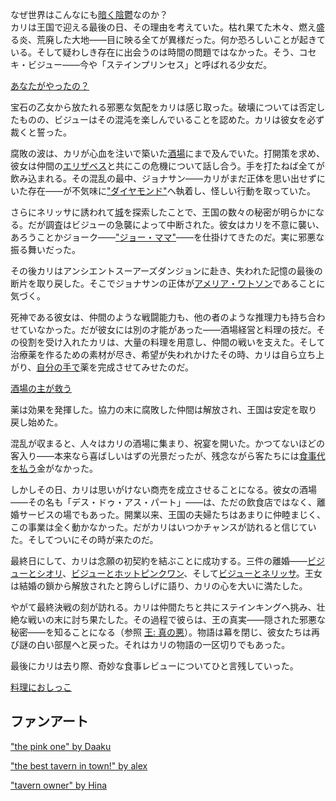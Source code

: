 <!-- title: 森カリオペ -->
<!-- status: 生存 -->

なぜ世界はこんなにも[暗く陰鬱](https://www.youtube.com/live/evcruocvE3g?feature=shared&t=291)なのか？  
カリは王国で迎える最後の日、その理由を考えていた。枯れ果てた木々、燃え盛る炎、荒廃した大地――目に映る全てが異様だった。何か恐ろしいことが起きている。そして疑わしき存在に出会うのは時間の問題ではなかった。そう、コセキ・ビジュー――今や「ステインプリンセス」と呼ばれる少女だ。

[あなたがやったの？](#embed:https://www.youtube.com/live/evcruocvE3g?si=TZosSX5I76ctYpMW&start=394)

宝石の乙女から放たれる邪悪な気配をカリは感じ取った。破壊については否定したものの、ビジューはその混沌を楽しんでいることを認めた。カリは彼女を必ず裁くと誓った。

腐敗の波は、カリが心血を注いで築いた[酒場](https://www.youtube.com/live/evcruocvE3g?feature=shared&t=882)にまで及んでいた。打開策を求め、彼女は仲間の[エリザベス](https://www.youtube.com/live/evcruocvE3g?feature=shared&t=1831)と共にこの危機について話し合う。手を打たねば全てが飲み込まれる。その混乱の最中、ジョナサン――カリがまだ正体を思い出せずにいた存在――が不気味に["ダイヤモンド"](https://www.youtube.com/live/evcruocvE3g?feature=shared&t=2441)へ執着し、怪しい行動を取っていた。

さらにネリッサに誘われて[城](https://www.youtube.com/live/evcruocvE3g?feature=shared&t=3441)を探索したことで、王国の数々の秘密が明らかになる。だが調査はビジューの急襲によって中断された。彼女はカリを不意に襲い、あろうことかジョーク――["ジョー・ママ"](https://www.youtube.com/live/evcruocvE3g?feature=shared&t=4073)――を仕掛けてきたのだ。実に邪悪な振る舞いだった。

その後カリはアンシエントスーアーズダンジョンに赴き、失われた記憶の最後の断片を取り戻した。そこでジョナサンの正体が[アメリア・ワトソン](https://www.youtube.com/live/evcruocvE3g?feature=shared&t=7646)であることに気づく。

死神である彼女は、仲間のような戦闘能力も、他の者のような推理力も持ち合わせていなかった。だが彼女には別の才能があった――酒場経営と料理の技だ。その役割を受け入れたカリは、大量の料理を用意し、仲間の戦いを支えた。そして治療薬を作るための素材が尽き、希望が失われかけたその時、カリは自ら立ち上がり、[自分の手で](https://www.youtube.com/live/evcruocvE3g?feature=shared&t=8071)薬を完成させてみせたのだ。

[酒場の主が救う](#embed:https://www.youtube.com/live/evcruocvE3g?si=id5leyflOV1hykFD&start=8835)

薬は効果を発揮した。協力の末に腐敗した仲間は解放され、王国は安定を取り戻し始めた。

混乱が収まると、人々はカリの酒場に集まり、祝宴を開いた。かつてないほどの客入り――本来なら喜ばしいはずの光景だったが、残念ながら客たちには[食事代を払う](https://www.youtube.com/live/evcruocvE3g?feature=shared&t=11522)金がなかった。

しかしその日、カリは思いがけない商売を成立させることになる。彼女の酒場――その名も「デス・ドゥ・アス・パート」――は、ただの飲食店ではなく、離婚サービスの場でもあった。開業以来、王国の夫婦たちはあまりに仲睦まじく、この事業は全く動かなかった。だがカリはいつかチャンスが訪れると信じていた。そしてついにその時が来たのだ。

最終日にして、カリは念願の初契約を結ぶことに成功する。三件の離婚――[ビジューとシオリ](https://www.youtube.com/live/evcruocvE3g?feature=shared&t=11280)、[ビジューとホットピンクワン](https://www.youtube.com/live/evcruocvE3g?feature=shared&t=11701)、そして[ビジューとネリッサ](https://www.youtube.com/live/evcruocvE3g?feature=shared&t=12162)。王女は結婚の鎖から解放されたと誇らしげに語り、カリの心を大いに満たした。

やがて最終決戦の刻が訪れる。カリは仲間たちと共にステインキングへ挑み、壮絶な戦いの末に討ち果たした。その過程で彼らは、王の真実――隠された邪悪な秘密――を知ることになる（参照 [王: 真の悪](#node:king)）。物語は幕を閉じ、彼女たちは再び謎の白い部屋へと戻った。それはカリの物語の一区切りでもあった。

最後にカリは去り際、奇妙な食事レビューについてひと言残していった。

[料理におしっこ](#embed:https://www.youtube.com/live/evcruocvE3g?si=TvbG_jKQwRp9fagg&start=15340)

## ファンアート

["the pink one" by Daaku](https://x.com/koizumi_arata/status/1902563407699513352)

["the best tavern in town!" by alex](https://x.com/arexsudraws/status/1900276933142994975)

["tavern owner" by Hina](https://x.com/HYurisaki/status/1902247996688892412)
